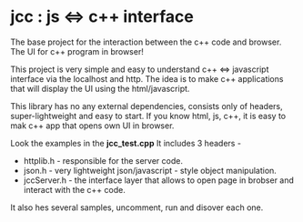 # jcc : js <=> c++ interface
The base project for the interaction between the c++ code and browser. The UI for c++ program in browser!

This project is very simple and easy to understand c++ <=> javascript interface via the localhost and http. The idea is to make c++ applications that will display the UI using the html/javascript. 

This library has no any external dependencies, consists only of headers, super-lightweight and easy to start. If you know html, js, c++, it is easy to mak c++ app that opens own UI in browser.

Look the examples in the **jcc_test.cpp**
It includes 3 headers - 
* httplib.h - responsible for the server code.
* json.h - very lightweight json/javascript - style object manipulation.
* jccServer.h - the interface layer that allows to open page in brobser and interact with the c++ code.

It also hes several samples, uncomment, run and disover each one.

